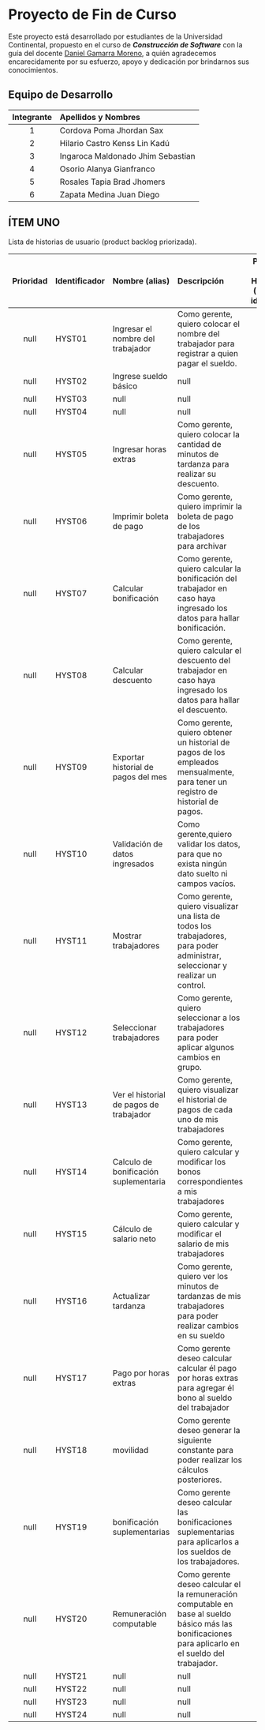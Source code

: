 # Proyecto de Fin de Curso

Este proyecto está desarrollado por estudiantes de la Universidad Continental, propuesto en el curso de ___Construcción de Software___ con la guía del docente [Daniel Gamarra Moreno](https://estudiantesavp.ucontinental.edu.pe/user/profile.php?id=9474), a quién agradecemos encarecidamente por su esfuerzo, apoyo y dedicación por brindarnos sus conocimientos.

## Equipo de Desarrollo

| __Integrante__  | __Apellidos y Nombres__  |
|:-------------: |:---------------|
| 1         | Cordova Poma Jhordan Sax |
| 2         | Hilario Castro Kenss Lin Kadú |
| 3         | Ingaroca Maldonado Jhim Sebastian |
| 4         | Osorio Alanya Gianfranco          |
| 5         | Rosales Tapia Brad Jhomers        |
| 6         | Zapata Medina Juan Diego |

## ÍTEM UNO

Lista de historias de usuario (product backlog priorizada).

| __Prioridad__  | __Identificador__  | __Nombre (alias)__  | __Descripción__  | __Puntos de Historia (Horas ideales)__  | __Responsable__  |
|:----: |:-------- |:--------------------- |:------------------------|:----: |:-----------------|
| null |HYST01 | Ingresar el nombre del trabajador | Como gerente, quiero colocar el nombre del trabajador para registrar a quien pagar el sueldo. | null | null |
| null |HYST02 | Ingrese sueldo básico | null | null | null |
| null |HYST03 | null | null | null | null |
| null |HYST04 | null | null | null | null |
| null |HYST05 | Ingresar horas extras | Como gerente, quiero colocar la cantidad de minutos de tardanza para realizar su descuento. | null | null |
| null |HYST06 | Imprimir boleta de pago | Como gerente, quiero imprimir la boleta de pago de los trabajadores para archivar | null | null |
| null |HYST07 | Calcular bonificación | Como gerente, quiero calcular la bonificación del trabajador en caso haya ingresado los datos para hallar bonificación. | null | null |
| null |HYST08 | Calcular descuento | Como gerente, quiero calcular el descuento del trabajador en caso haya ingresado los datos para hallar el descuento. | null | null |
| null |HYST09 | Exportar historial de pagos del mes | Como gerente, quiero obtener un historial de pagos de los empleados mensualmente, para tener un registro de historial de pagos. | null | null |
| null |HYST10 | Validación de datos ingresados | Como gerente,quiero validar los datos, para que no exista ningún dato suelto ni campos vacíos. | null | null |
| null |HYST11 | Mostrar trabajadores | Como gerente, quiero visualizar una lista de todos los trabajadores, para poder administrar, seleccionar y realizar un control. | null | null |
| null |HYST12 | Seleccionar trabajadores | Como gerente, quiero seleccionar a los trabajadores para poder aplicar algunos cambios en grupo. | null | null |
| null |HYST13 | Ver el historial de pagos de trabajador | Como gerente, quiero visualizar el historial de pagos de cada uno de mis trabajadores | null | null |
| null |HYST14 | Calculo de bonificación suplementaria | Como gerente, quiero calcular y modificar los bonos correspondientes a mis trabajadores | null | null |
| null |HYST15 | Cálculo de salario neto | Como gerente, quiero calcular y modificar el salario de mis trabajadores | null | null |
| null |HYST16 | Actualizar tardanza | Como gerente, quiero ver los minutos de tardanzas de mis trabajadores para poder realizar cambios en su sueldo | null | null |
| null |HYST17 | Pago por horas extras | Como gerente deseo calcular calcular él pago por horas extras  para agregar él bono al sueldo del trabajador  | null | null |
| null |HYST18 | movilidad | Como gerente deseo generar la siguiente constante para poder realizar los cálculos posteriores. |null | null |
| null |HYST19 | bonificación suplementarias | Como gerente deseo calcular las bonificaciones suplementarias para aplicarlos a los sueldos de los trabajadores. | null | null |
| null |HYST20 | Remuneración computable | Como gerente deseo calcular el la remuneración computable en base al sueldo básico más las bonificaciones para aplicarlo en el sueldo del trabajador. | null | null |
| null |HYST21 | null | null | null | null |
| null |HYST22 | null | null | null | null |
| null |HYST23 | null | null | null | null |
| null |HYST24 | null | null | null | null |
